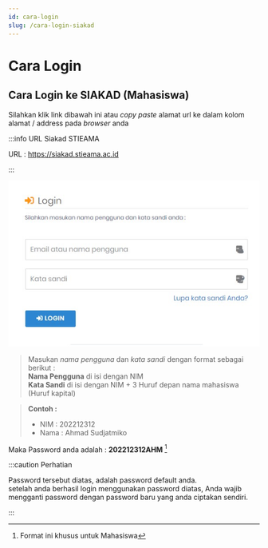```yaml
---
id: cara-login
slug: /cara-login-siakad
---
```


# Cara Login

## Cara Login ke SIAKAD (Mahasiswa)

Silahkan klik link dibawah ini atau _copy paste_ alamat url ke dalam kolom alamat / address pada _browser_ anda

:::info URL Siakad STIEAMA

URL : https://siakad.stieama.ac.id

:::

![Halaman Login SIAKAD](./img/hal-login.jpg)

> Masukan _nama pengguna_ dan _kata sandi_ dengan format sebagai berikut :  
> **Nama Pengguna** di isi dengan NIM  
> **Kata Sandi** di isi dengan NIM + 3 Huruf depan nama mahasiswa (Huruf kapital)

> **Contoh :**
>
> - NIM : 202212312
> - Nama : Ahmad Sudjatmiko

Maka Password anda adalah : **202212312AHM** [^1]

:::caution Perhatian

Password tersebut diatas, adalah password default anda.  
setelah anda berhasil login menggunakan password diatas, Anda wajib mengganti password dengan password baru yang anda ciptakan sendiri.

:::

[^1]: Format ini khusus untuk Mahasiswa
